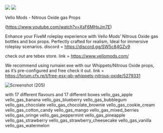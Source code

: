![](https://img.shields.io/github/contributors/Vello-Mods/vello_gas?logo=github)
![](https://img.shields.io/github/v/release/Vello-Mods/vello_gas?logo=github)

Vello Mods - Nitrous Oxide gas Props

(https://www.youtube.com/watch?v=XsF6MHxJm7E)

Enhance your FiveM roleplay experience with Vello Mods’ Nitrous Oxide gas bottles and box props. 
Perfectly crafted for realism, Ideal for immersive roleplay scenarios.
discord = https://discord.gg/SW5c84GZv9

check out are tebex store. 
link = https://www.vellomods.com/

We recommend using rumaier.exe with our Whippets/Nitrous Oxide props, as it’s pre-configured and free check it out.
link = https://forum.cfx.re/t/free-esx-qb-whippets-nitrous-oxide/5279331

![Screenshot (205)](https://github.com/user-attachments/assets/423538b3-0442-4150-aabe-7f0e0c0caede)

with 17 different flavours and 17 different boxes 
vello_gas_apple 
vello_gas_banana 
vello_gas_blueberry 
vello_gas_bubblegum 
vello_gas_chocolate
vello_gas_chocolate_brownie 
vello_gas_cookie_cream 
vello_gas_cotton_candy 
vello_gas_mango 
vello_gas_mixed_berries 
vello_gas_oringe 
vello_gas_peppermint 
vello_gas_pineapple 
vello_gas_strawberry 
vello_gas_strawberry_cheesecake 
vello_gas_vanilla 
vello_gas_watermelon
